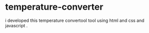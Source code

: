 # temperature-converter
i developed this temperature convertool tool using html and css and javascript .
